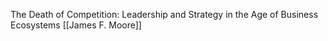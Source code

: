 The Death of Competition: Leadership and Strategy in the Age of Business Ecosystems
[[James F. Moore]]